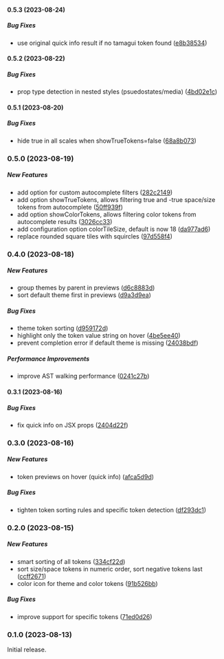 #### 0.5.3 (2023-08-24)

##### Bug Fixes

- use original quick info result if no tamagui token found ([e8b38534](https://github.com/nderscore/tamagui-typescript-plugin/commit/e8b3853485f34bac6de2cff90c0da95329909eb4))

#### 0.5.2 (2023-08-22)

##### Bug Fixes

- prop type detection in nested styles (psuedostates/media) ([4bd02e1c](https://github.com/nderscore/tamagui-typescript-plugin/commit/4bd02e1c7048984d20723c897dc949df240df487))

#### 0.5.1 (2023-08-20)

##### Bug Fixes

- hide true in all scales when showTrueTokens=false ([68a8b073](https://github.com/nderscore/tamagui-typescript-plugin/commit/68a8b073d4e9991982947b8aa1ccd3679ca34ad5))

### 0.5.0 (2023-08-19)

##### New Features

- add option for custom autocomplete filters ([282c2149](https://github.com/nderscore/tamagui-typescript-plugin/commit/282c21491aded667b23ec9764568d7c2ea830c94))
- add option showTrueTokens, allows filtering true and -true space/size tokens from autocomplete ([50ff939f](https://github.com/nderscore/tamagui-typescript-plugin/commit/50ff939fea227e20ede2315222a618bd9a2e96ed))
- add option showColorTokens, allows filtering color tokens from autocomplete results ([3026cc33](https://github.com/nderscore/tamagui-typescript-plugin/commit/3026cc3310017b85eb949129e63d18f1240315fe))
- add configuration option colorTileSize, default is now 18 ([da977ad6](https://github.com/nderscore/tamagui-typescript-plugin/commit/da977ad6c0053dbcb932d678482573ff8313e00b))
- replace rounded square tiles with squircles ([97d558f4](https://github.com/nderscore/tamagui-typescript-plugin/commit/97d558f4c7e9e660c031040369330f8b09b7912e))

### 0.4.0 (2023-08-18)

##### New Features

- group themes by parent in previews ([d6c8883d](https://github.com/nderscore/tamagui-typescript-plugin/commit/d6c8883d971a50fcb9f556b8b2d56573b721bedf))
- sort default theme first in previews ([d9a3d9ea](https://github.com/nderscore/tamagui-typescript-plugin/commit/d9a3d9eaba83978d3c6c1a03d90b9613846ffa1d))

##### Bug Fixes

- theme token sorting ([d959172d](https://github.com/nderscore/tamagui-typescript-plugin/commit/d959172dc6ea510b1fc77dc275df53cec082be4f))
- highlight only the token value string on hover ([4be5ee40](https://github.com/nderscore/tamagui-typescript-plugin/commit/4be5ee40a3111836f590fd15482dd1c3cfa775f3))
- prevent completion error if default theme is missing ([24038bdf](https://github.com/nderscore/tamagui-typescript-plugin/commit/24038bdf937090afc4f3e566c35bdc12c516fb4f))

##### Performance Improvements

- improve AST walking performance ([0241c27b](https://github.com/nderscore/tamagui-typescript-plugin/commit/0241c27b6e9bdf07a369c22c41fa012cbbfd7c90))

#### 0.3.1 (2023-08-16)

##### Bug Fixes

- fix quick info on JSX props ([2404d22f](https://github.com/nderscore/tamagui-typescript-plugin/commit/2404d22ff7e3c85911b77d0f29fa0dbbf20f9429))

### 0.3.0 (2023-08-16)

##### New Features

- token previews on hover (quick info) ([afca5d9d](https://github.com/nderscore/tamagui-typescript-plugin/commit/afca5d9d17bcd9b4d71216fb471ca75cf5da8834))

##### Bug Fixes

- tighten token sorting rules and specific token detection ([df293dc1](https://github.com/nderscore/tamagui-typescript-plugin/commit/df293dc19bdaed5fabe4e23b73cdfbce47b0edad))

### 0.2.0 (2023-08-15)

##### New Features

- smart sorting of all tokens ([334cf22d](https://github.com/nderscore/tamagui-typescript-plugin/commit/334cf22d40cf1475a9240e517fdb8a84bb553bec))
- sort size/space tokens in numeric order, sort negative tokens last ([ccff2671](https://github.com/nderscore/tamagui-typescript-plugin/commit/ccff26712783a0dbddbd16861291b63b9f3f2072))
- color icon for theme and color tokens ([91b526bb](https://github.com/nderscore/tamagui-typescript-plugin/commit/91b526bb27da7d5c03f4fc9b5f9cef334669b1b7))

##### Bug Fixes

- improve support for specific tokens ([71ed0d26](https://github.com/nderscore/tamagui-typescript-plugin/commit/71ed0d26675ed45d3dae958ba6cc110547c26f08))

### 0.1.0 (2023-08-13)

Initial release.
